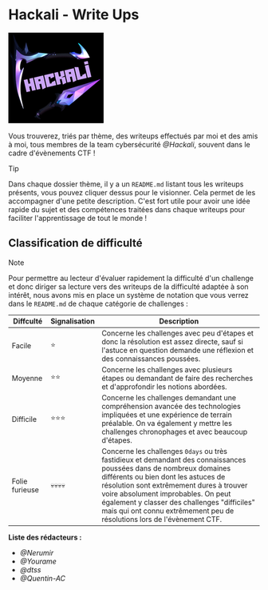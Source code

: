 # Hackali - Write Ups

![Hackali](hackali-logo.png) 

Vous trouverez, triés par thème, des writeups effectués par moi et des amis à moi, tous membres de la team cybersécurité *@Hackali*, souvent dans le cadre d'évènements CTF !

> [!TIP]
> Dans chaque dossier thème, il y a un `README.md` listant tous les writeups présents, vous pouvez cliquer dessus pour le visionner. Cela permet de les accompagner d'une petite description. C'est fort utile pour avoir une idée rapide du sujet et des compétences traitées dans chaque writeups pour faciliter l'apprentissage de tout le monde !

## Classification de difficulté

> [!NOTE]
> Pour permettre au lecteur d'évaluer rapidement la difficulté d'un challenge et donc diriger sa lecture vers des writeups de la difficulté adaptée à son intérêt, nous avons mis en place un système de notation que vous verrez dans le `README.md` de chaque catégorie de challenges :

| Diffculté | Signalisation | Description |
| ------------- | -------------- | -------------- |
| Facile | :star: | Concerne les challenges avec peu d'étapes et donc la résolution est assez directe, sauf si l'astuce en question demande une réflexion et des connaissances poussées. |
| Moyenne | :star::star: | Concerne les challenges avec plusieurs étapes ou demandant de faire des recherches et d'approfondir les notions abordées.  |
| Difficile | :star::star::star: | Concerne les challenges demandant une compréhension avancée des technologies impliquées et une expérience de terrain préalable. On va également y mettre les challenges chronophages et avec beaucoup d'étapes.  |
| Folie furieuse | :skull::skull::skull::skull: | Concerne les challenges `0days` ou très fastidieux et demandant des connaissances poussées dans de nombreux domaines différents ou bien dont les astuces de résolution sont extrêmement dures à trouver voire absolument improbables. On peut également y classer des challenges "difficiles" mais qui ont connu extrêmement peu de résolutions lors de l'évènement CTF.  |


**Liste des rédacteurs :**

- *@Nerumir*
- *@Yourame*
- *@dtss*
- *@Quentin-AC*
